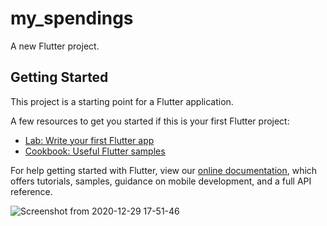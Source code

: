 # my_spendings

A new Flutter project.

## Getting Started

This project is a starting point for a Flutter application.

A few resources to get you started if this is your first Flutter project:

- [Lab: Write your first Flutter app](https://flutter.dev/docs/get-started/codelab)
- [Cookbook: Useful Flutter samples](https://flutter.dev/docs/cookbook)

For help getting started with Flutter, view our
[online documentation](https://flutter.dev/docs), which offers tutorials,
samples, guidance on mobile development, and a full API reference.


![Screenshot from 2020-12-29 17-51-46](https://user-images.githubusercontent.com/32111609/103331919-05260800-4a36-11eb-987c-907f663162d6.png)
